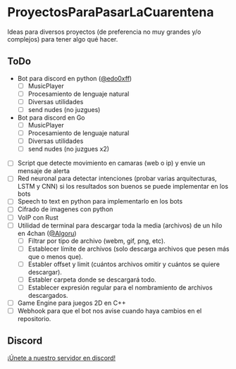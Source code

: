 # ProyectosParaPasarLaCuarentena

Ideas para diversos proyectos (de preferencia no muy grandes y/o complejos) para  tener algo qué hacer.
## ToDo

- Bot para discord en python ([@edo0xff](https://github.com/edo0xf))
  - [ ] MusicPlayer
  - [ ] Procesamiento de lenguaje natural
  - [ ] Diversas utilidades
  - [ ] send nudes (no juzgues)
- Bot para discord en Go
  - [ ] MusicPlayer
  - [ ] Procesamiento de lenguaje natural
  - [ ] Diversas utilidades
  - [ ] send nudes (no juzgues x2)
- [ ] Script que detecte movimiento en camaras (web o ip) y envie un mensaje de alerta
- [ ] Red neuronal para detectar intenciones (probar varias arquitecturas, LSTM y CNN) si los resultados son buenos se puede implementar en los bots
- [ ] Speech to text en python para implementarlo en los bots
- [ ] Cifrado de imagenes con python
- [ ] VoIP con Rust
- [ ] Utilidad de terminal para descargar toda la media (archivos) de un hilo en 4chan ([@Algoru](https://github.com/Algoru))
    - [ ] Filtrar por tipo de archivo (webm, gif, png, etc).
    - [ ] Establecer límite de archivos (solo descarga archivos que pesen más que o menos que).
    - [ ] Establer offset y limit (cuántos archivos omitir y cuántos se quiere descargar).
    - [ ] Establer carpeta donde se descargará todo.
    - [ ] Establecer expresión regular para el nombramiento de archivos descargados.
- [ ] Game Engine para juegos 2D en C++
- [ ] Webhook para que el bot nos avise cuando haya cambios en el repositorio.

## Discord

[¡Únete a nuestro servidor en discord!](https://discord.gg/96aCQtv)
